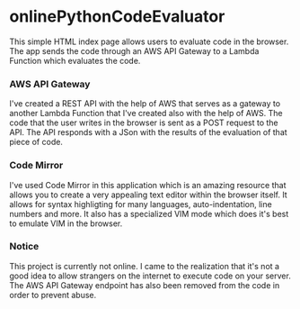 # onlinePythonCodeEvaluator
This simple HTML index page allows users to evaluate code in the browser. The app sends the code through an AWS API Gateway to a Lambda Function which evaluates the code.

### AWS API Gateway
I've created a REST API with the help of AWS that serves as a gateway to another Lambda Function that I've created also with the help of AWS. The code that the user writes in the browser is sent as a POST request to the API. The API responds with a JSon with the results of the evaluation of that piece of code.

### Code Mirror
I've used Code Mirror in this application which is an amazing resource that allows you to create a very appealing text editor within the browser itself. It allows for syntax highligting for many languages, auto-indentation, line numbers and more. It also has a specialized VIM mode which does it's best to emulate VIM in the browser.

### Notice
This project is currently not online. I came to the realization that it's not a good idea to allow strangers on the internet to execute code on your server. The AWS API Gateway endpoint has also been removed from the code in order to prevent abuse.
